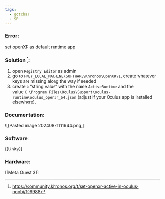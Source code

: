 ```yaml
---
tags:
  - gotchas
  - SP
---
```

### Error: 
set openXR as default runtime app
### Solution [^1]:
1. open `Registry Editor` as admin
2. go to `HKEY_LOCAL_MACHINE\SOFTWARE\Khronos\OpenXR\1`, create whatever keys are missing along the way if needed
3. create a “string value” with the name `ActiveRuntime` and the value `C:\Program Files\Oculus\Support\oculus-runtime\oculus_openxr_64.json` (adjust if your Oculus app is installed elsewhere).
### Documentation:
![[Pasted image 20240821111944.png]]
### Software:
[[Unity]]
### Hardware:
[[Meta Quest 3]]

[^1]: https://community.khronos.org/t/set-openxr-active-in-oculus-noobi/109988
